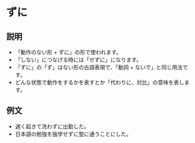 # ずに

## 説明

- 「動作のない形 + ずに」の形で使われます。
- 「しない」につなげる時には「せずに」になります。
- 「ずに」の「ず」はない形の古語表現で、「動詞 + ないで」と同じ用法です。
- どんな状態で動作をするかを表すとか「代わりに、対比」の意味を表します。

## 例文

- 遅く起きて洗わずに出勤した。
- 日本語の勉強を独学せずに塾に通うことにした。
